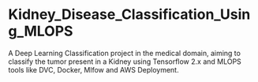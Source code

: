 # Kidney_Disease_Classification_Using_MLOPS
A Deep Learning Classification project in the medical domain, aiming to classify the tumor present in a Kidney using Tensorflow 2.x and MLOPS tools like DVC, Docker, Mlfow and AWS Deployment.
